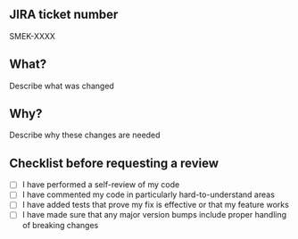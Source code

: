 ## JIRA ticket number
SMEK-XXXX

## What? 
Describe what was changed

## Why?
Describe why these changes are needed

## Checklist before requesting a review
- [ ] I have performed a self-review of my code
- [ ] I have commented my code in particularly hard-to-understand areas
- [ ] I have added tests that prove my fix is effective or that my feature works
- [ ] I have made sure that any major version bumps include proper handling of breaking changes
